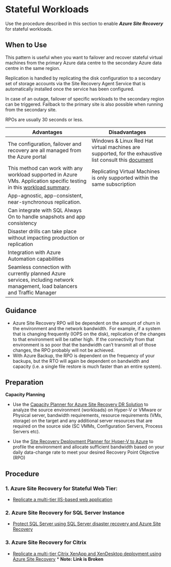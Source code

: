 
# Stateful Workloads

Use the procedure described in this section to enable ***Azure Site Recovery*** for stateful workloads.

## When to Use

This pattern is useful when you want to failover and recover stateful virtual machines from the primary Azure data centre to the secondary Azure data centre in the same region.

Replication is handled by replicating the disk configuration to a secondary set of storage accounts via the Site Recovery Agent Service that is automatically installed once the service has been configured.

In case of an outage, failover of specific workloads  to the secondary region can be triggered. Failback to the primary site is also possible when running from the secondary site.

RPOs are usually 30 seconds or less.

| __Advantages__ | __Disadvantages__ |
|------------------------------|----------------------------|
| The configuration, failover and recovery are all managed from the Azure portal| Windows & Linux Red Hat virtual machines are supported, for the exhaustive list consult this [document](https://docs.microsoft.com/en-us/azure/site-recovery/azure-to-azure-support-matrix)  |
| This method can work with any workload supported in Azure VMs. Application specific testing in this [workload summary](https://docs.microsoft.com/en-us/azure/site-recovery/site-recovery-workload#workload-summary). | Replicating Virtual Machines is only supported within the same subscription  |
| App-agnostic, app-consistent, near-synchronous replication.    |   |
| Can integrate with SQL Always On to handle snapshots and app consistency    |   |
| Disaster drills can take place without impacting production or replication   |  |
| Integration with  Azure Automation capabilities    |   |
| Seamless connection with currently planned Azure services, including network management, load balancers and Traffic Manager    |  |

## Guidance

* Azure Site Recovery  RPO will be dependent on the amount of churn in the environment and the network bandwidth.  For example, if a system that is changing frequently (IOPS on the disk), replication of the changes to that environment will be rather high.  If the connectivity from that environment is so poor that the bandwidth can’t transmit all of those changes, the RPO probably will not be achieved. 
* With Azure Backup, the RPO is dependent on the frequency of your backups, but the RTO will again be dependent on bandwidth and capacity (i.e. a single file restore is much faster than an entire system).

## Preparation
**Capacity Planning**

  * Use the [Capacity Planner for Azure Site Recovery DR Solution](https://gallery.technet.microsoft.com/Azure-Recovery-Capacity-d01dc40e)  to analyze the source environment (workloads) on Hyper-V or VMware or Physical server, bandwidth requirements, resource requirements (VMs, storage) on the target and any additional server resources that are required on the source side (SC VMMs, Configuration Servers, Process Servers etc).

  * Use the [Site Recovery Deployment Planner for Hyper-V to Azure](https://docs.microsoft.com/en-us/azure/site-recovery/hyper-v-deployment-planner-overview) to profile the environment and allocate sufficient bandwidth based on your daily data-change rate to meet your desired Recovery Point Objective (RPO)

## Procedure

### 1. Azure Site Recovery for Stateful Web Tier:

* [Replicate a multi-tier IIS-based web application](https://docs.microsoft.com/en-us/azure/site-recovery/site-recovery-iis)

### 2. Azure Site Recovery for SQL Server Instance

* [Protect SQL Server using SQL Server disaster recovery and Azure Site Recovery](https://docs.microsoft.com/en-us/azure/site-recovery/site-recovery-sql)

### 3. Azure Site Recovery for Citrix

* [Replicate a multi-tier Citrix XenApp and XenDesktop deployment using Azure Site Recovery](https://docs.microsoft.com/en-us/azure/site-recovery/site-recovery-citrix-xenapp-and-xendesktop)  *  **Note:  Link is Broken**
